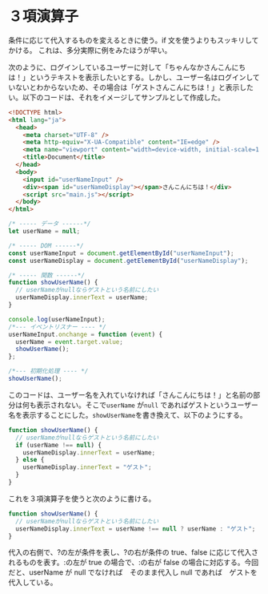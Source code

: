 # ３項演算子

条件に応じて代入するものを変えるときに使う。if 文を使うよりもスッキリしてかける。
これは、多分実際に例をみたほうが早い。

次のように、ログインしているユーザーに対して「ちゃんなかさんこんにちは！」というテキストを表示したいとする。しかし、ユーザー名はログインしていないとわからないため、その場合は「ゲストさんこんにちは！」と表示したい。以下のコードは、それをイメージしてサンプルとして作成した。

```html
<!DOCTYPE html>
<html lang="ja">
  <head>
    <meta charset="UTF-8" />
    <meta http-equiv="X-UA-Compatible" content="IE=edge" />
    <meta name="viewport" content="width=device-width, initial-scale=1.0" />
    <title>Document</title>
  </head>
  <body>
    <input id="userNameInput" />
    <div><span id="userNameDisplay"></span>さんこんにちは！</div>
    <script src="main.js"></script>
  </body>
</html>
```

```js
/* ----- データ ------*/
let userName = null;

/* ----- DOM ------*/
const userNameInput = document.getElementById("userNameInput");
const userNameDisplay = document.getElementById("userNameDisplay");

/* ----- 関数 ------*/
function showUserName() {
  // userNameがnullならゲストという名前にしたい
  userNameDisplay.innerText = userName;
}

console.log(userNameInput);
/*--- イベントリスナー ---- */
userNameInput.onchange = function (event) {
  userName = event.target.value;
  showUserName();
};

/*--- 初期化処理 ---- */
showUserName();
```

このコードは、ユーザー名を入れていなければ「さんこんにちは！」と名前の部分は何も表示されない。そこで`userName` が`null` であればゲストというユーザー名を表示することにした。`showUserName`を書き換えて、以下のようにする。

```js
function showUserName() {
  // userNameがnullならゲストという名前にしたい
  if (userName !== null) {
    userNameDisplay.innerText = userName;
  } else {
    userNameDisplay.innerText = "ゲスト";
  }
}
```

これを３項演算子を使うと次のように書ける。

```js
function showUserName() {
  // userNameがnullならゲストという名前にしたい
  userNameDisplay.innerText = userName !== null ? userName : "ゲスト";
}
```

代入の右側で、?の左が条件を表し、?の右が条件の true、false に応じて代入されるものを表す。:の左が true の場合で、:の右が false の場合に対応する。今回だと、userName が null でなければ　そのまま代入し null であれば　ゲストを代入している。
